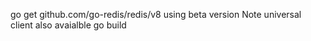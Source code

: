 go get github.com/go-redis/redis/v8
using beta version
Note universal client also avaialble
go build
